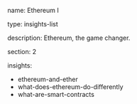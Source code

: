 name: Ethereum I

type: insights-list

description: Ethereum, the game changer.

section: 2

insights:
 - ethereum-and-ether
 - what-does-ethereum-do-differently
 - what-are-smart-contracts

